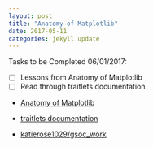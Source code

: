 ```yaml
---
layout: post
title: "Anatomy of Matplotlib"
date: 2017-05-11
categories: jekyll update
---
```

Tasks to be Completed 06/01/2017:
- [ ] Lessons from Anatomy of Matplotlib
- [ ] Read through traitlets documentation

* [Anatomy of Matplotlib](https://github.com/WeatherGod/AnatomyOfMatplotlib)
* [traitlets documentation](http://traitlets.readthedocs.io/en/stable/index.html)

* [katierose1029/gsoc_work](https://github.com/katierose1029/gsoc_work)
